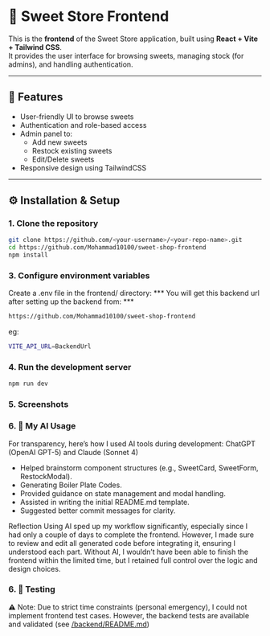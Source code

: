 # 🍬 Sweet Store Frontend

This is the **frontend** of the Sweet Store application, built using **React + Vite + Tailwind CSS**.  
It provides the user interface for browsing sweets, managing stock (for admins), and handling authentication.  

---

## 🚀 Features
- User-friendly UI to browse sweets
- Authentication and role-based access
- Admin panel to:
  - Add new sweets
  - Restock existing sweets
  - Edit/Delete sweets
- Responsive design using TailwindCSS

---


## ⚙️ Installation & Setup

### 1. Clone the repository
```bash
git clone https://github.com/<your-username>/<your-repo-name>.git
cd https://github.com/Mohammad10100/sweet-shop-frontend
npm install
```
### 3. Configure environment variables
Create a .env file in the frontend/ directory:
*** You will get this backend url after setting up the backend from: ***
```bash
https://github.com/Mohammad10100/sweet-shop-frontend
```

eg:
```bash
VITE_API_URL=BackendUrl
```

### 4. Run the development server
```bash
npm run dev
```

### 5. Screenshots

### 6. 🤖 My AI Usage

For transparency, here’s how I used AI tools during development:
ChatGPT (OpenAI GPT-5) and Claude (Sonnet 4)

- Helped brainstorm component structures (e.g., SweetCard, SweetForm, RestockModal).
- Generating Boiler Plate Codes.
- Provided guidance on state management and modal handling.
- Assisted in writing the initial README.md template.
- Suggested better commit messages for clarity.

Reflection
Using AI sped up my workflow significantly, especially since I had only a couple of days to complete the frontend.
However, I made sure to review and edit all generated code before integrating it, ensuring I understood each part.
Without AI, I wouldn’t have been able to finish the frontend within the limited time, but I retained full control over the logic and design choices.


### 6. 🧪 Testing
⚠️ Note: Due to strict time constraints (personal emergency), I could not implement frontend test cases.
However, the backend tests are available and validated (see [/backend/README.md](https://github.com/Mohammad10100/sweet-shop?tab=readme-ov-file#sweet-shop))